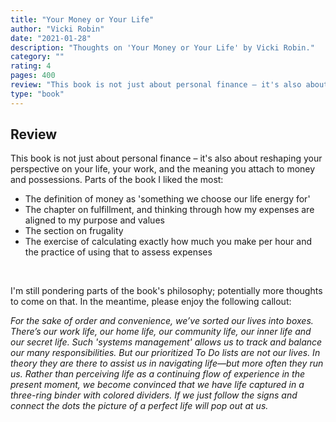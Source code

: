```yaml
---
title: "Your Money or Your Life"
author: "Vicki Robin"
date: "2021-01-28"
description: "Thoughts on 'Your Money or Your Life' by Vicki Robin."
category: ""
rating: 4
pages: 400
review: "This book is not just about personal finance – it's also about reshaping your perspective on your life, your work, and the meaning you attach to money and possessions. Parts of the book I liked the most: <br/><br/><ul><li> The definition of money as 'something we choose our life energy for'</li><li> The chapter on fulfillment, and thinking through how my expenses are aligned to my purpose and values </li><li> The section on frugality </li><li> The exercise of calculating exactly how much you make per hour and the practice of using that to assess expenses </li></ul><br/>I'm still pondering parts of the book's philosophy; potentially more thoughts to come on that. In the meantime, please enjoy the following callout:<br/><br/><i>For the sake of order and convenience, we’ve sorted our lives into boxes. There’s our work life, our home life, our community life, our inner life and our secret life. Such 'systems management' allows us to track and balance our many responsibilities. But our prioritized To Do lists are not our lives. In theory they are there to assist us in navigating life—but more often they run us. Rather than perceiving life as a continuing flow of experience in the present moment, we become convinced that we have life captured in a three-ring binder with colored dividers. If we just follow the signs and connect the dots the picture of a perfect life will pop out at us.</i>"
type: "book"
---
```


## Review

This book is not just about personal finance – it's also about reshaping your perspective on your life, your work, and the meaning you attach to money and possessions. Parts of the book I liked the most:

- The definition of money as 'something we choose our life energy for'
- The chapter on fulfillment, and thinking through how my expenses are aligned to my purpose and values
- The section on frugality
- The exercise of calculating exactly how much you make per hour and the practice of using that to assess expenses

&nbsp; &nbsp;

I'm still pondering parts of the book's philosophy; potentially more thoughts to come on that. In the meantime, please enjoy the following callout:

_For the sake of order and convenience, we’ve sorted our lives into boxes. There’s our work life, our home life, our community life, our inner life and our secret life. Such 'systems management' allows us to track and balance our many responsibilities. But our prioritized To Do lists are not our lives. In theory they are there to assist us in navigating life—but more often they run us. Rather than perceiving life as a continuing flow of experience in the present moment, we become convinced that we have life captured in a three-ring binder with colored dividers. If we just follow the signs and connect the dots the picture of a perfect life will pop out at us._
